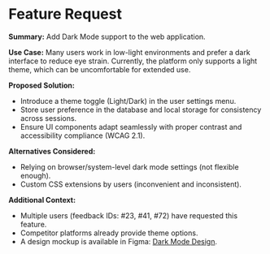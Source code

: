 # Feature Request

**Summary:**
Add Dark Mode support to the web application.

**Use Case:**
Many users work in low-light environments and prefer a dark interface to reduce eye strain. Currently, the platform only supports a light theme, which can be uncomfortable for extended use.

**Proposed Solution:**
- Introduce a theme toggle (Light/Dark) in the user settings menu.
- Store user preference in the database and local storage for consistency across sessions.
- Ensure UI components adapt seamlessly with proper contrast and accessibility compliance (WCAG 2.1).

**Alternatives Considered:**
- Relying on browser/system-level dark mode settings (not flexible enough).
- Custom CSS extensions by users (inconvenient and inconsistent).

**Additional Context:**
- Multiple users (feedback IDs: #23, #41, #72) have requested this feature.
- Competitor platforms already provide theme options.
- A design mockup is available in Figma: [Dark Mode Design](https://www.figma.com/file/xyz123).
